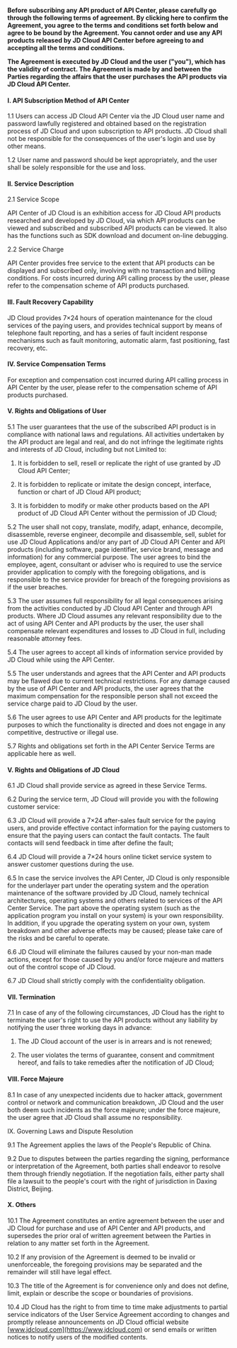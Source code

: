 **Before subscribing any API product of API Center, please carefully go through the following terms of agreement. By clicking here to confirm the Agreement, you agree to the terms and conditions set forth below and agree to be bound by the Agreement. You cannot order and use any API products released by JD Cloud API Center before agreeing to and accepting all the terms and conditions.**

**The Agreement is executed by JD Cloud and the user ("you"), which has the validity of contract. The Agreement is made by and between the Parties regarding the affairs that the user purchases the API products via JD Cloud API Center.**

#### I. API Subscription Method of API Center

1.1 Users can access JD Cloud API Center via the JD Cloud user name and password lawfully registered and obtained based on the registration process of JD Cloud and upon subscription to API products. JD Cloud shall not be responsible for the consequences of the user's login and use by other means.

1.2 User name and password should be kept appropriately, and the user shall be solely responsible for the use and loss.

#### II. Service Description

2.1 Service Scope

API Center of JD Cloud is an exhibition access for JD Cloud API products researched and developed by JD Cloud, via which API products can be viewed and subscribed and subscribed API products can be viewed. It also has the functions such as SDK download and document on-line debugging.

2.2 Service Charge

API Center provides free service to the extent that API products can be displayed and subscribed only, involving with no transaction and billing conditions. For costs incurred during API calling process by the user, please refer to the compensation scheme of API products purchased.

#### III. Fault Recovery Capability

JD Cloud provides 7×24 hours of operation maintenance for the cloud services of the paying users, and provides technical support by means of telephone fault reporting, and has a series of fault incident response mechanisms such as fault monitoring, automatic alarm, fast positioning, fast recovery, etc.

#### IV. Service Compensation Terms

For exception and compensation cost incurred during API calling process in API Center by the user, please refer to the compensation scheme of API products purchased.

#### V. Rights and Obligations of User

5.1 The user guarantees that the use of the subscribed API product is in compliance with national laws and regulations. All activities undertaken by the API product are legal and real, and do not infringe the legitimate rights and interests of JD Cloud, including but not Limited to:

1) It is forbidden to sell, resell or replicate the right of use granted by JD Cloud API Center;

2) It is forbidden to replicate or imitate the design concept, interface, function or chart of JD Cloud API product;

3) It is forbidden to modify or make other products based on the API product of JD Cloud API Center without the permission of JD Cloud;

5.2 The user shall not copy, translate, modify, adapt, enhance, decompile, disassemble, reverse engineer, decompile and disassemble, sell, sublet for use JD Cloud Applications and/or any part of JD Cloud API Center and API products (including software, page identifier, service brand, message and information) for any commercial purpose. The user agrees to bind the employee, agent, consultant or adviser who is required to use the service provider application to comply with the foregoing obligations, and is responsible to the service provider for breach of the foregoing provisions as if the user breaches.

5.3 The user assumes full responsibility for all legal consequences arising from the activities conducted by JD Cloud API Center and through API products. Where JD Cloud assumes any relevant responsibility due to the act of using API Center and API products by the user, the user shall compensate relevant expenditures and losses to JD Cloud in full, including reasonable attorney fees.

5.4 The user agrees to accept all kinds of information service provided by JD Cloud while using the API Center.

5.5 The user understands and agrees that the API Center and API products may be flawed due to current technical restrictions. For any damage caused by the use of API Center and API products, the user agrees that the maximum compensation for the responsible person shall not exceed the service charge paid to JD Cloud by the user.

5.6 The user agrees to use API Center and API products for the legitimate purposes to which the functionality is directed and does not engage in any competitive, destructive or illegal use.

5.7 Rights and obligations set forth in the API Center Service Terms are applicable here as well.

#### V. Rights and Obligations of JD Cloud

6.1 JD Cloud shall provide service as agreed in these Service Terms.

6.2 During the service term, JD Cloud will provide you with the following customer service:

6.3 JD Cloud will provide a 7×24 after-sales fault service for the paying users, and provide effective contact information for the paying customers to ensure that the paying users can contact the fault contacts. The fault contacts will send feedback in time after define the fault;

6.4 JD Cloud will provide a 7×24 hours online ticket service system to answer customer questions during the use.

6.5 In case the service involves the API Center, JD Cloud is only responsible for the underlayer part under the operating system and the operation maintenance of the software provided by JD Cloud, namely technical architectures, operating systems and others related to services of the API Center Service. The part above the operating system (such as the application program you install on your system) is your own responsibility. In addition, if you upgrade the operating system on your own, system breakdown and other adverse effects may be caused; please take care of the risks and be careful to operate.

6.6 JD Cloud will eliminate the failures caused by your non-man made actions, except for those caused by you and/or force majeure and matters out of the control scope of JD Cloud.

6.7 JD Cloud shall strictly comply with the confidentiality obligation. 

 

#### VII. Termination

7.1 In case of any of the following circumstances, JD Cloud has the right to terminate the user's right to use the API products without any liability by notifying the user three working days in advance:

1) The JD Cloud account of the user is in arrears and is not renewed;

2) The user violates the terms of guarantee, consent and commitment hereof, and fails to take remedies after the notification of JD Cloud;

#### VIII. Force Majeure

8.1 In case of any unexpected incidents due to hacker attack, government control or network and communication breakdown, JD Cloud and the user both deem such incidents as the force majeure; under the force majeure, the user agree that JD Cloud shall assume no responsibility.

IX. Governing Laws and Dispute Resolution

9.1 The Agreement applies the laws of the People's Republic of China.

9.2 Due to disputes between the parties regarding the signing, performance or interpretation of the Agreement, both parties shall endeavor to resolve them through friendly negotiation. If the negotiation fails, either party shall file a lawsuit to the people's court with the right of jurisdiction in Daxing District, Beijing.

#### X. Others

10.1 The Agreement constitutes an entire agreement between the user and JD Cloud for purchase and use of API Center and API products, and supersedes the prior oral of written agreement between the Parties in relation to any matter set forth in the Agreement.

10.2 If any provision of the Agreement is deemed to be invalid or unenforceable, the foregoing provisions may be separated and the remainder will still have legal effect.

10.3 The title of the Agreement is for convenience only and does not define, limit, explain or describe the scope or boundaries of provisions.

10.4 JD Cloud has the right to from time to time make adjustments to partial service indicators of the User Service Agreement according to changes and promptly release announcements on JD Cloud official website [www.jdcloud.com](https://www.jdcloud.com) or send emails or written notices to notify users of the modified contents.

 